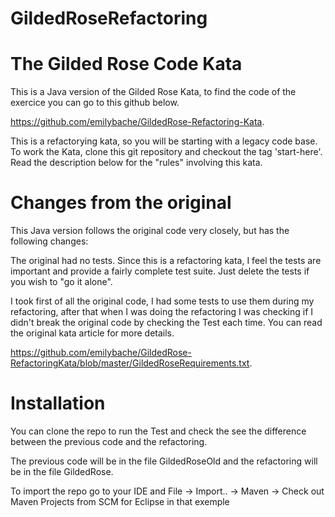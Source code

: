 # GildedRoseRefactoring

# The Gilded Rose Code Kata
This is a Java version of the Gilded Rose Kata, to find the code of the exercice you can go to this github below.

  https://github.com/emilybache/GildedRose-Refactoring-Kata.

This is a refactorying kata, so you will be starting with a legacy code base. To work the Kata, clone this git repository and checkout the tag 'start-here'. Read the description below for the "rules" involving this kata.

# Changes from the original
This Java version follows the original code very closely, but has the following changes:

The original had no tests. Since this is a refactoring kata, I feel the tests are important and provide a fairly complete test suite. Just delete the tests if you wish to "go it alone".

I took first of all the original code, I had some tests to use them during my refactoring, after that when I was doing the refactoring I was checking if I didn't break the original code by checking the Test each time.
You can read the original kata article for more details.

  https://github.com/emilybache/GildedRose-RefactoringKata/blob/master/GildedRoseRequirements.txt.
 
 # Installation
 
 You can clone the repo to run the Test and check the see the difference between the previous code and the refactoring.
 
 The previous code will be in the file GildedRoseOld and the refactoring will be in the file GildedRose.
 
 To import the repo go to your IDE and File → Import.. → Maven → Check out Maven Projects from SCM for Eclipse in that exemple
  


